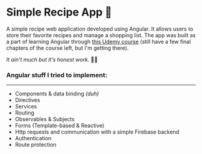# Simple Recipe App 📖

A simple recipe web application developed using Angular. It allows users to store their favorite recipes and manage a shopping list. The app was built as a part of learning Angular through [this Udemy course](https://www.udemy.com/course/the-complete-guide-to-angular-2/) (still have a few final chapters of the course left, but I'm getting there).

_It ain't much but it's honest work._ 👨‍🌾

### Angular stuff I tried to implement:

---

- Components & data binding _(duh)_
- Directives
- Services
- Routing
- Observables & Subjects
- Forms (Template-based & Reactive)
- Http requests and communication with a simple Firebase backend
- Authentication
- Route protection
